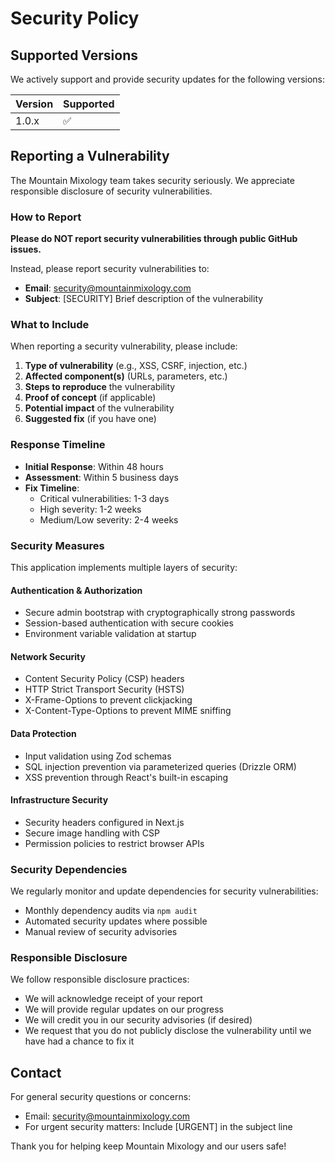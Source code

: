 # Security Policy

## Supported Versions

We actively support and provide security updates for the following versions:

| Version | Supported          |
| ------- | ------------------ |
| 1.0.x   | :white_check_mark: |

## Reporting a Vulnerability

The Mountain Mixology team takes security seriously. We appreciate responsible disclosure of security vulnerabilities.

### How to Report

**Please do NOT report security vulnerabilities through public GitHub issues.**

Instead, please report security vulnerabilities to:
- **Email**: security@mountainmixology.com
- **Subject**: [SECURITY] Brief description of the vulnerability

### What to Include

When reporting a security vulnerability, please include:

1. **Type of vulnerability** (e.g., XSS, CSRF, injection, etc.)
2. **Affected component(s)** (URLs, parameters, etc.)
3. **Steps to reproduce** the vulnerability
4. **Proof of concept** (if applicable)
5. **Potential impact** of the vulnerability
6. **Suggested fix** (if you have one)

### Response Timeline

- **Initial Response**: Within 48 hours
- **Assessment**: Within 5 business days
- **Fix Timeline**: 
  - Critical vulnerabilities: 1-3 days
  - High severity: 1-2 weeks
  - Medium/Low severity: 2-4 weeks

### Security Measures

This application implements multiple layers of security:

#### Authentication & Authorization
- Secure admin bootstrap with cryptographically strong passwords
- Session-based authentication with secure cookies
- Environment variable validation at startup

#### Network Security
- Content Security Policy (CSP) headers
- HTTP Strict Transport Security (HSTS)
- X-Frame-Options to prevent clickjacking
- X-Content-Type-Options to prevent MIME sniffing

#### Data Protection
- Input validation using Zod schemas
- SQL injection prevention via parameterized queries (Drizzle ORM)
- XSS prevention through React's built-in escaping

#### Infrastructure Security
- Security headers configured in Next.js
- Secure image handling with CSP
- Permission policies to restrict browser APIs

### Security Dependencies

We regularly monitor and update dependencies for security vulnerabilities:
- Monthly dependency audits via `npm audit`
- Automated security updates where possible
- Manual review of security advisories

### Responsible Disclosure

We follow responsible disclosure practices:
- We will acknowledge receipt of your report
- We will provide regular updates on our progress
- We will credit you in our security advisories (if desired)
- We request that you do not publicly disclose the vulnerability until we have had a chance to fix it

## Contact

For general security questions or concerns:
- Email: security@mountainmixology.com
- For urgent security matters: Include [URGENT] in the subject line

Thank you for helping keep Mountain Mixology and our users safe!